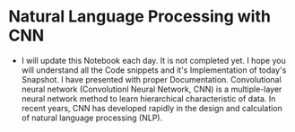 # **Natural Language Processing with CNN**
- I will update this Notebook each day. It is not completed yet. I hope you will understand all the Code snippets and it's Implementation of today's Snapshot. I have presented with proper Documentation.
Convolutional neural network (Convolutionl Neural Network, CNN) is a multiple-layer neural network method to learn hierarchical characteristic of data. In recent years, CNN has developed rapidly in the design and calculation of natural language processing (NLP).
